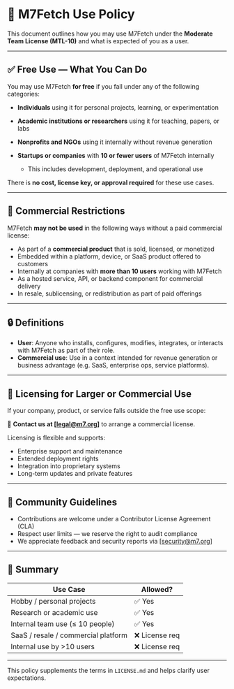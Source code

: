 # 📘 M7Fetch Use Policy

This document outlines how you may use M7Fetch under the **Moderate Team License (MTL-10)** and what is expected of you as a user.

---

## ✅ Free Use — What You Can Do

You may use M7Fetch **for free** if you fall under any of the following categories:

* **Individuals** using it for personal projects, learning, or experimentation
* **Academic institutions or researchers** using it for teaching, papers, or labs
* **Nonprofits and NGOs** using it internally without revenue generation
* **Startups or companies** with **10 or fewer users** of M7Fetch internally

  * This includes development, deployment, and operational use

There is **no cost, license key, or approval required** for these use cases.

---

## 🚫 Commercial Restrictions

M7Fetch **may not be used** in the following ways without a paid commercial license:

* As part of a **commercial product** that is sold, licensed, or monetized
* Embedded within a platform, device, or SaaS product offered to customers
* Internally at companies with **more than 10 users** working with M7Fetch
* As a hosted service, API, or backend component for commercial delivery
* In resale, sublicensing, or redistribution as part of paid offerings

---

## 🔒 Definitions

* **User**: Anyone who installs, configures, modifies, integrates, or interacts with M7Fetch as part of their role.
* **Commercial use**: Use in a context intended for revenue generation or business advantage (e.g. SaaS, enterprise ops, service platforms).

---

## 💼 Licensing for Larger or Commercial Use

If your company, product, or service falls outside the free use scope:

📩 **Contact us at \[[legal@m7.org](mailto:legal@m7.org)]** to arrange a commercial license.

Licensing is flexible and supports:

* Enterprise support and maintenance
* Extended deployment rights
* Integration into proprietary systems
* Long-term updates and private features

---

## 🤝 Community Guidelines

* Contributions are welcome under a Contributor License Agreement (CLA)
* Respect user limits — we reserve the right to audit compliance
* We appreciate feedback and security reports via \[[security@m7.org](mailto:security@m7.org)]

---

## 📝 Summary

| Use Case                            | Allowed?      |
| ----------------------------------- | ------------- |
| Hobby / personal projects           | ✅ Yes         |
| Research or academic use            | ✅ Yes         |
| Internal team use (≤ 10 people)     | ✅ Yes         |
| SaaS / resale / commercial platform | ❌ License req |
| Internal use by >10 users           | ❌ License req |

---

This policy supplements the terms in `LICENSE.md` and helps clarify user expectations.
